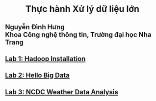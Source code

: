 <h1 style="text-align:center"> Thực hành Xử lý dữ liệu lớn 
</h1>

<h2> 
Nguyễn Đình Hưng 
<br>
Khoa Công nghệ thông tin, Trường đại học Nha Trang
</h2>

## [Lab 1: Hadoop Installation](https://github.com/nd-hung/Big-Data/tree/main/Lab1_Hadoop_Installation)
## [Lab 2: Hello Big Data](https://github.com/nd-hung/Big-Data/tree/main/Lab2_WordCount)
## [Lab 3: NCDC Weather Data Analysis](https://github.com/nd-hung/Big-Data/tree/main/Lab3_NCDC_WeatherData)
